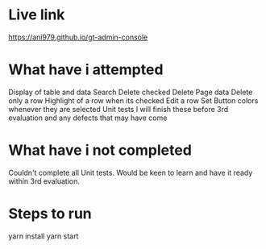 # Live link
https://ani979.github.io/gt-admin-console
# What have i attempted

Display of table and data
Search
Delete checked
Delete Page data
Delete only a row
Highlight of a row when its checked
Edit a row
Set Button colors whenever they are selected
Unit tests
I will finish these before 3rd evaluation and any defects that may have come
# What have i not completed

Couldn't complete all Unit tests. Would be keen to learn and have it ready within 3rd evaluation.
# Steps to run

yarn install
yarn start
